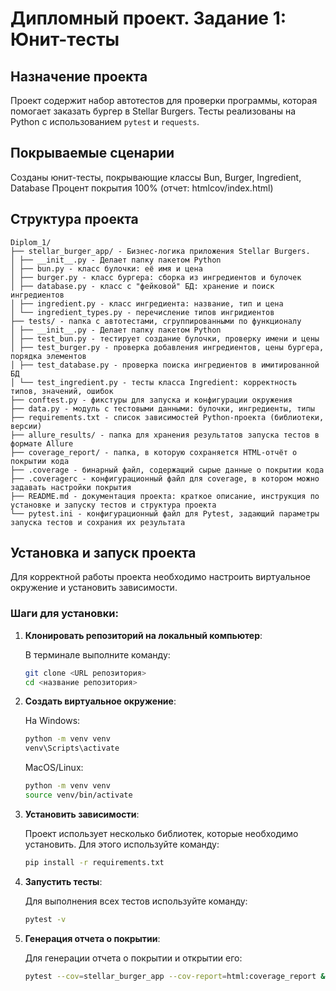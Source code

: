 # Дипломный проект. Задание 1: Юнит-тесты

## Назначение проекта

Проект содержит набор автотестов для проверки программы, которая помогает заказать бургер в Stellar Burgers.
Тесты реализованы на Python с использованием `pytest` и `requests`.

## Покрываемые сценарии

Созданы юнит-тесты, покрывающие классы Bun, Burger, Ingredient, Database
Процент покрытия 100% (отчет: htmlcov/index.html)

## Структура проекта
```
Diplom_1/
├── stellar_burger_app/ - Бизнес-логика приложения Stellar Burgers.
│ ├── __init__.py - Делает папку пакетом Python
│ ├── bun.py - класс булочки: её имя и цена
│ ├── burger.py - класс бургера: сборка из ингредиентов и булочек
│ ├── database.py - класс с "фейковой" БД: хранение и поиск ингредиентов
│ ├── ingredient.py - класс ингредиента: название, тип и цена
│ └── ingredient_types.py - перечисление типов ингридиентов
├── tests/ - папка с автотестами, сгруппированными по функционалу
│ ├── __init__.py - Делает папку пакетом Python
│ ├── test_bun.py - тестирует создание булочки, проверку имени и цены
│ ├── test_burger.py - проверка добавления ингредиентов, цены бургера, порядка элементов
│ ├── test_database.py - проверка поиска ингредиентов в имитированной БД
│ └── test_ingredient.py - тесты класса Ingredient: корректность типов, значений, ошибок
├── conftest.py - фикстуры для запуска и конфигурации окружения
├── data.py - модуль с тестовыми данными: булочки, ингредиенты, типы
├── requirements.txt - список зависимостей Python-проекта (библиотеки, версии)
├── allure_results/ - папка для хранения результатов запуска тестов в формате Allure
├── coverage_report/ - папка, в которую сохраняется HTML-отчёт о покрытии кода
├── .coverage - бинарный файл, содержащий сырые данные о покрытии кода
├── .coveragerc - конфигурационный файл для coverage, в котором можно задавать настройки покрытия
├── README.md - документация проекта: краткое описание, инструкция по установке и запуску тестов и структура проекта
└── pytest.ini - конфигурационный файл для Pytest, задающий параметры запуска тестов и сохрания их результата
```

## Установка и запуск проекта

Для корректной работы проекта необходимо настроить виртуальное окружение и установить зависимости.

### Шаги для установки:

1. **Клонировать репозиторий на локальный компьютер**:
   
   В терминале выполните команду:
   
   ```bash
   git clone <URL репозитория>
   cd <название репозитория>
   ```
2. **Создать виртуальное окружение**:

    На Windows:
    
    ```bash
    python -m venv venv
    venv\Scripts\activate
    ```
    MacOS/Linux:
    
    ```bash
    python -m venv venv
    source venv/bin/activate
     ```
3. **Установить зависимости**:

    Проект использует несколько библиотек, которые необходимо установить. Для этого используйте команду:
    ```bash
    pip install -r requirements.txt
     ```
4. **Запустить тесты**:
    
    Для выполнения всех тестов используйте команду:
    ```bash
    pytest -v
     ```
4. **Генерация отчета о покрытии**:
    
    Для генерации отчета о покрытии и открытии его:
    ```bash
    pytest --cov=stellar_burger_app --cov-report=html:coverage_report && open coverage_report/index.html
     ```